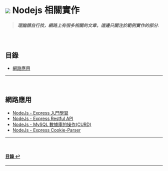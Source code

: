# ![](https://drive.google.com/uc?id=10INx5_pkhMcYRdx_OO4rXNXxcsvPtBYq) Nodejs 相關實作

> ##### 理論請自行找，網路上有很多相關的文章，這邊只關注於範例實作的部分.

<br>

<!--ts-->
## 目錄
* [網路應用](#網路應用)
<!--te-->

---
<br>

## 網路應用
* [NodeJs - Express 入門學習](https://github.com/RC-Dev-Tech/nodejs-http-server) <br>
* [NodeJs - Express Restful API](https://github.com/RC-Dev-Tech/nodejs-express-rest-api) <br>
* [NodeJs - MySQL 數據庫的操作(CURD)](https://github.com/RC-Dev-Tech/nodejs-mysql) <br>
* [NodeJs - Express Cookie-Parser](https://github.com/RC-Dev-Tech/nodejs-express-cookie-parser) <br>

---
<br>

<!--ts-->
#### [目錄 ↩](#目錄)
<!--te-->
---